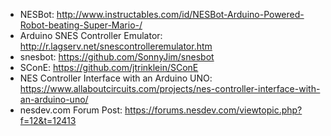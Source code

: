 * NESBot: http://www.instructables.com/id/NESBot-Arduino-Powered-Robot-beating-Super-Mario-/
* Arduino SNES Controller Emulator: http://r.lagserv.net/snescontrolleremulator.htm
* snesbot: https://github.com/SonnyJim/snesbot
* SConE: https://github.com/jtrinklein/SConE
* NES Controller Interface with an Arduino UNO: https://www.allaboutcircuits.com/projects/nes-controller-interface-with-an-arduino-uno/
* nesdev.com Forum Post: https://forums.nesdev.com/viewtopic.php?f=12&t=12413
